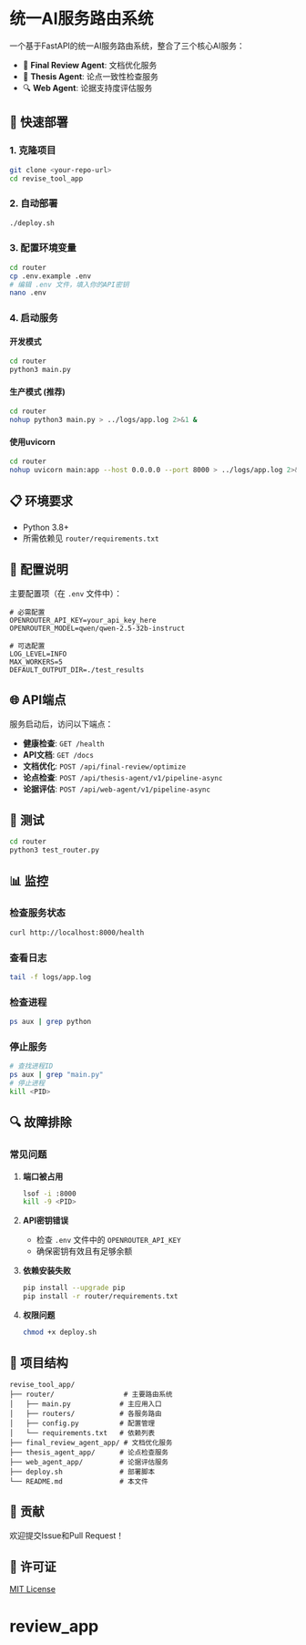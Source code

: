 # 统一AI服务路由系统

一个基于FastAPI的统一AI服务路由系统，整合了三个核心AI服务：

- 🔧 **Final Review Agent**: 文档优化服务
- 📝 **Thesis Agent**: 论点一致性检查服务  
- 🔍 **Web Agent**: 论据支持度评估服务

## 🚀 快速部署

### 1. 克隆项目

```bash
git clone <your-repo-url>
cd revise_tool_app
```

### 2. 自动部署

```bash
./deploy.sh
```

### 3. 配置环境变量

```bash
cd router
cp .env.example .env
# 编辑 .env 文件，填入你的API密钥
nano .env
```

### 4. 启动服务

#### 开发模式
```bash
cd router
python3 main.py
```

#### 生产模式 (推荐)
```bash
cd router
nohup python3 main.py > ../logs/app.log 2>&1 &
```

#### 使用uvicorn
```bash
cd router
nohup uvicorn main:app --host 0.0.0.0 --port 8000 > ../logs/app.log 2>&1 &
```

## 📋 环境要求

- Python 3.8+
- 所需依赖见 `router/requirements.txt`

## 🔧 配置说明

主要配置项（在 `.env` 文件中）：

```env
# 必需配置
OPENROUTER_API_KEY=your_api_key_here
OPENROUTER_MODEL=qwen/qwen-2.5-32b-instruct

# 可选配置
LOG_LEVEL=INFO
MAX_WORKERS=5
DEFAULT_OUTPUT_DIR=./test_results
```

## 🌐 API端点

服务启动后，访问以下端点：

- **健康检查**: `GET /health`
- **API文档**: `GET /docs`
- **文档优化**: `POST /api/final-review/optimize`
- **论点检查**: `POST /api/thesis-agent/v1/pipeline-async`
- **论据评估**: `POST /api/web-agent/v1/pipeline-async`

## 🧪 测试

```bash
cd router
python3 test_router.py
```

## 📊 监控

### 检查服务状态
```bash
curl http://localhost:8000/health
```

### 查看日志
```bash
tail -f logs/app.log
```

### 检查进程
```bash
ps aux | grep python
```

### 停止服务
```bash
# 查找进程ID
ps aux | grep "main.py"
# 停止进程
kill <PID>
```

## 🔍 故障排除

### 常见问题

1. **端口被占用**
   ```bash
   lsof -i :8000
   kill -9 <PID>
   ```

2. **API密钥错误**
   - 检查 `.env` 文件中的 `OPENROUTER_API_KEY`
   - 确保密钥有效且有足够余额

3. **依赖安装失败**
   ```bash
   pip install --upgrade pip
   pip install -r router/requirements.txt
   ```

4. **权限问题**
   ```bash
   chmod +x deploy.sh
   ```

## 📁 项目结构

```
revise_tool_app/
├── router/                 # 主要路由系统
│   ├── main.py            # 主应用入口
│   ├── routers/           # 各服务路由
│   ├── config.py          # 配置管理
│   └── requirements.txt   # 依赖列表
├── final_review_agent_app/ # 文档优化服务
├── thesis_agent_app/      # 论点检查服务
├── web_agent_app/         # 论据评估服务
├── deploy.sh              # 部署脚本
└── README.md              # 本文件
```

## 🤝 贡献

欢迎提交Issue和Pull Request！

## 📄 许可证

[MIT License](LICENSE)
# review_app

